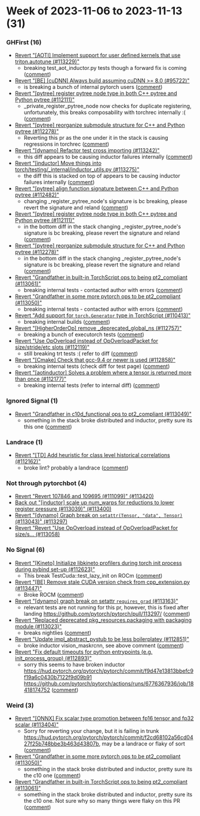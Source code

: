# Week of 2023-11-06 to 2023-11-13 (31)

### GHFirst (16)

- [Revert "[AOTI] Implement support for user defined kernels that use triton.autotune (#113229)"](https://github.com/pytorch/pytorch/commit/2cd8c0565ce6683a0f5eac2ad8b8dbb924326744)
  - breaking test_aot_inductor.py tests though a forward fix is coming ([comment](https://github.com/pytorch/pytorch/pull/113229#issuecomment-1806159396))
- [Revert "[BE] [cuDNN] Always build assuming cuDNN >= 8.0 (#95722)"](https://github.com/pytorch/pytorch/commit/3c9a59cb8dd8f966386de7bd4bd0b284819e3654)
  - is breaking a bunch of internal pytorch users ([comment](https://github.com/pytorch/pytorch/pull/95722#issuecomment-1806131675))
- [Revert "[pytree] register pytree node type in both C++ pytree and Python pytree (#112111)"](https://github.com/pytorch/pytorch/commit/2a271a3efa9acf396cb89afb16c766a872529c4f)
  - _private_register_pytree_node now checks for duplicate registering, unfortunately, this breaks composability with torchrec internally :(  ([comment](https://github.com/pytorch/pytorch/pull/112111#issuecomment-1806130993))
- [Revert "[pytree] reorganize submodule structure for C++ and Python pytree (#112278)"](https://github.com/pytorch/pytorch/commit/23e0923c74f9cbc6f165f9cda3beb52a82029c83)
  - Reverting this pr as the one under it in the stack is causing regressions in torchrec ([comment](https://github.com/pytorch/pytorch/pull/112278#issuecomment-1806044435))
- [Revert "[dynamo] Refactor test cross importing (#113242)"](https://github.com/pytorch/pytorch/commit/59592389fc0cded415e5a36d5a677b11dae9be16)
  - this diff appears to be causing inductor failures internally ([comment](https://github.com/pytorch/pytorch/pull/113242#issuecomment-1805132719))
- [Revert "[inductor] Move things into torch/testing/_internal/inductor_utils.py (#113275)"](https://github.com/pytorch/pytorch/commit/68bf0f1e7d86fef72ca4d0200b3c3cc6d83991e9)
  - the diff this is stacked on top of appears to be causing inductor failures internally ([comment](https://github.com/pytorch/pytorch/pull/113275#issuecomment-1805131017))
- [Revert "[pytree] align function signature between C++ and Python pytree (#112482)"](https://github.com/pytorch/pytorch/commit/66150b29e3a535742e4df538a74fa50ff8f90c95)
  - changing _register_pytree_node's signature is bc breaking, please revert the signature and reland ([comment](https://github.com/pytorch/pytorch/pull/112482#issuecomment-1804909926))
- [Revert "[pytree] register pytree node type in both C++ pytree and Python pytree (#112111)"](https://github.com/pytorch/pytorch/commit/9a909891212a73cdeed9ef379ac6d0fbe2b796db)
  - in the bottom diff in the stack changing _register_pytree_node's signature is bc breaking, please revert the signature and reland ([comment](https://github.com/pytorch/pytorch/pull/112111#issuecomment-1804892924))
- [Revert "[pytree] reorganize submodule structure for C++ and Python pytree (#112278)"](https://github.com/pytorch/pytorch/commit/bf452dcde66b920e09414717f901e4307375f709)
  - in the bottom diff in the stack changing _register_pytree_node's signature is bc breaking, please revert the signature and reland ([comment](https://github.com/pytorch/pytorch/pull/112278#issuecomment-1804870560))
- [Revert "Grandfather in built-in TorchScript ops to being pt2_compliant (#113061)"](https://github.com/pytorch/pytorch/commit/d98182e34e1570848df18fa7b8aa58ec0ee47fbf)
  - breaking internal tests - contacted author with errors ([comment](https://github.com/pytorch/pytorch/pull/113061#issuecomment-1802528592))
- [Revert "Grandfather in some more pytorch ops to be pt2_compliant (#113050)"](https://github.com/pytorch/pytorch/commit/e49b9492c618ac0880be06b3bdca4502bb3861e2)
  - breaking internal tests - contacted author with errors ([comment](https://github.com/pytorch/pytorch/pull/113050#issuecomment-1802524046))
- [Revert "Add support for `torch.Generator` type in TorchScript (#110413)"](https://github.com/pytorch/pytorch/commit/9a28a7b49842f8caa647c225be57f888ea4bb4af)
  - breaking internal builds ([comment](https://github.com/pytorch/pytorch/pull/110413#issuecomment-1799003164))
- [Revert "[HigherOrderOp] remove _deprecated_global_ns (#112757)"](https://github.com/pytorch/pytorch/commit/77d5f0379ea8255a5c7f7c56bbadc3f3cc1edbd8)
  - breaking a bunch of executorch tests ([comment](https://github.com/pytorch/pytorch/pull/112757#issuecomment-1795503740))
- [Revert "Use OpOverload instead of OpOverloadPacket for size/stride/etc slots (#112119)"](https://github.com/pytorch/pytorch/commit/a1d1b73a7c2cf6b9a2edb4170ec268dfd90956bd)
  - still breaking trt tests :( refer to diff ([comment](https://github.com/pytorch/pytorch/pull/112119#issuecomment-1795496395))
- [Revert "[Cmake] Check that gcc-9.4 or newer is used (#112858)"](https://github.com/pytorch/pytorch/commit/679ca510b0fc5d027c69f2946db8785c16cbb244)
  - breaking internal tests (check diff for test page) ([comment](https://github.com/pytorch/pytorch/pull/112858#issuecomment-1795485009))
- [Revert "[aotinductor] Solves a problem where a tensor is returned more than once (#112177)"](https://github.com/pytorch/pytorch/commit/2bc1378d7be563fa9b3050bb0e0fefd6e55a9e81)
  - breaking internal tests (refer to internal diff) ([comment](https://github.com/pytorch/pytorch/pull/112177#issuecomment-1794153272))

### Ignored Signal (1)

- [Revert "Grandfather in c10d_functional ops to pt2_compliant (#113049)"](https://github.com/pytorch/pytorch/commit/1fea599d9a3b4e15f5f3de57807e888f37c916a0)
  - something in the stack broke distributed and inductor, pretty sure its this one ([comment](https://github.com/pytorch/pytorch/pull/113049#issuecomment-1797298969))

### Landrace (1)

- [Revert "[TD] Add heuristic for class level historical correlations (#112162)"](https://github.com/pytorch/pytorch/commit/0fee7a0181c371d52bdac6fa6988ad9eff6721fc)
  - broke lint? probably a landrace ([comment](https://github.com/pytorch/pytorch/pull/112162#issuecomment-1800310012))

### Not through pytorchbot (4)

- [Revert "Revert 107846 and 109695 (#111099)" (#113420)](https://github.com/pytorch/pytorch/commit/c3c4e70b2ca601c66f964a33b61a62769e8dcdfb)
- [Back out "[inductor] scale up num_warps for reductions to lower register pressure (#113039)" (#113400)](https://github.com/pytorch/pytorch/commit/eb1534027f371f5b6942841efc77d56a3921d587)
- [Revert "[dynamo] Graph break on `setattr(Tensor, "data", Tensor)` (#113043)" (#113297)](https://github.com/pytorch/pytorch/commit/2c4be77f024a50825fab0a159094db489a358ac0)
- [Revert "Revert "Use OpOverload instead of OpOverloadPacket for size/s… (#113058)](https://github.com/pytorch/pytorch/commit/542fa4a2e7160fa6456c57e666ec7beab933efa0)

### No Signal (6)

- [Revert "[Kineto] Initialize libkineto profilers during torch init process during pybind set-up (#112623)"](https://github.com/pytorch/pytorch/commit/4916a7e94f44daafecd4ed7bec70a7b799a2a28b)
  - This break TestCuda::test_lazy_init on ROCm ([comment](https://github.com/pytorch/pytorch/pull/112623#issuecomment-1806597750))
- [Revert "[BE] Remove stale CUDA version check from cpp_extension.py (#113447)"](https://github.com/pytorch/pytorch/commit/ae2c219de2fd032036aa1d2a04101f1c23fd5bbe)
  - Broke ROCM ([comment](https://github.com/pytorch/pytorch/pull/113447#issuecomment-1806407892))
- [Revert "[dynamo] graph break on setattr `requires_grad` (#113163)"](https://github.com/pytorch/pytorch/commit/94d95a91a253f19e22820912e71dba75361d4e5c)
  - relevant tests are not running for this pr, however, this is fixed after landing https://github.com/pytorch/pytorch/pull/113297/ ([comment](https://github.com/pytorch/pytorch/pull/113163#issuecomment-1802967236))
- [Revert "Replaced deprecated pkg_resources.packaging with packaging module (#113023)"](https://github.com/pytorch/pytorch/commit/aef9e43fe6e9d3dc498dfde0fb3b246f5c2393d2)
  - breaks nightlies ([comment](https://github.com/pytorch/pytorch/pull/113023#issuecomment-1802720774))
- [Revert "Update impl_abstract_pystub to be less boilerplatey (#112851)"](https://github.com/pytorch/pytorch/commit/bc3e2e03cd65db30889bcb57d88d00b72188f238)
  - broke inductor vision_maskrcnn, see above comment ([comment](https://github.com/pytorch/pytorch/pull/112851#issuecomment-1799539354))
- [Revert "Fix default timeouts for python entrypoints (e.g. init_process_group) (#112893)"](https://github.com/pytorch/pytorch/commit/75adb9f37150a670e88c82a2090fe9e40a5602c6)
  - sorry this seems to have broken inductor https://hud.pytorch.org/pytorch/pytorch/commit/f9d47e13813bbefc9f19a6c0430b7122f9d09b91 https://github.com/pytorch/pytorch/actions/runs/6776367936/job/18418174752 ([comment](https://github.com/pytorch/pytorch/pull/112893#issuecomment-1796979811))

### Weird (3)

- [Revert "[ONNX] Fix scalar type promotion between fp16 tensor and fp32 scalar (#113404)"](https://github.com/pytorch/pytorch/commit/3cb6cf1e8aa594268fbb8ca365c77c695d828e76)
  - Sorry for reverting your change, but it is failing in trunk https://hud.pytorch.org/pytorch/pytorch/commit/f2cd68102a56cd0427f25b748bbe3b463d43807b, may be a landrace or flaky of sort ([comment](https://github.com/pytorch/pytorch/pull/113404#issuecomment-1806613497))
- [Revert "Grandfather in some more pytorch ops to be pt2_compliant (#113050)"](https://github.com/pytorch/pytorch/commit/19dbd8aca354119701d1a4f7cfa7b1a8c9fb9709)
  - something in the stack broke distributed and inductor, pretty sure its the c10 one ([comment](https://github.com/pytorch/pytorch/pull/113050#issuecomment-1797279756))
- [Revert "Grandfather in built-in TorchScript ops to being pt2_compliant (#113061)"](https://github.com/pytorch/pytorch/commit/d94d72b39767916ad86fc22f72bd0eb25905d812)
  - something in the stack broke distributed and inductor, pretty sure its the c10 one.  Not sure why so many things were flaky on this PR ([comment](https://github.com/pytorch/pytorch/pull/113061#issuecomment-1797251293))
